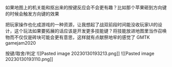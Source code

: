 
如果地图上的机关能和抠出来的按键反应会不会更有趣？比如那个苹果砸到方向键的时候会触发方向键的效果

把玩家操作也化成游戏的一种资源，让我想起了战双前段时间能没收玩家UI的设计，这个玩法如果要拓展的话应该是开发更多技能键？将技能放进地图里当作召唤物而不仅仅是砖块可能会更有意思，这样就有点献祭地牢的感觉了
GMTK gamejam2020

按键/取舍/判定
![[Pasted image 20230130193213.png]]
![[Pasted image 20230130193110.png]]